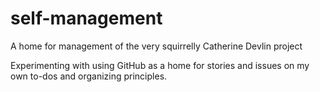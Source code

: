 # self-management
A home for management of the very squirrelly Catherine Devlin project

Experimenting with using GitHub as a home for stories and issues 
on my own to-dos and organizing principles.
